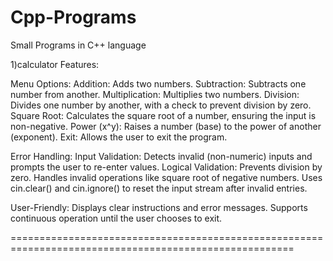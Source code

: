 # Cpp-Programs
Small Programs in C++ language

1)calculator
Features:

Menu Options:
Addition: Adds two numbers.
Subtraction: Subtracts one number from another.
Multiplication: Multiplies two numbers.
Division: Divides one number by another, with a check to prevent division by zero.
Square Root: Calculates the square root of a number, ensuring the input is non-negative.
Power (x^y): Raises a number (base) to the power of another (exponent).
Exit: Allows the user to exit the program.

Error Handling:
Input Validation: Detects invalid (non-numeric) inputs and prompts the user to re-enter values.
Logical Validation:
Prevents division by zero.
Handles invalid operations like square root of negative numbers.
Uses cin.clear() and cin.ignore() to reset the input stream after invalid entries.

User-Friendly:
Displays clear instructions and error messages.
Supports continuous operation until the user chooses to exit.

=======================================================================================================

